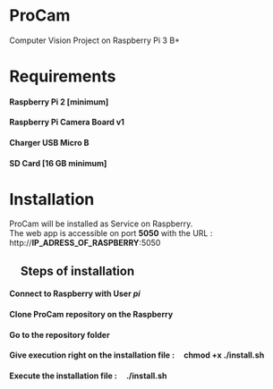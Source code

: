# ProCam
Computer Vision Project on Raspberry Pi 3 B+ 

# Requirements
#### Raspberry Pi 2 [minimum]
#### Raspberry Pi Camera Board v1 
#### Charger USB Micro B  
#### SD Card [16 GB minimum]

# Installation
ProCam will be installed as Service on Raspberry. <br/>
The web app is accessible on port **5050** with the URL : &nbsp; &nbsp; http://**IP_ADRESS_OF_RASPBERRY**:5050

## &nbsp; &nbsp; Steps of installation
#### Connect to Raspberry with User ***pi***
#### Clone ProCam repository on the Raspberry
#### Go to the repository folder
#### Give execution right on the installation file : &nbsp; &nbsp; **chmod +x ./install.sh**
#### Execute the installation file : &nbsp; &nbsp;  **./install.sh**
